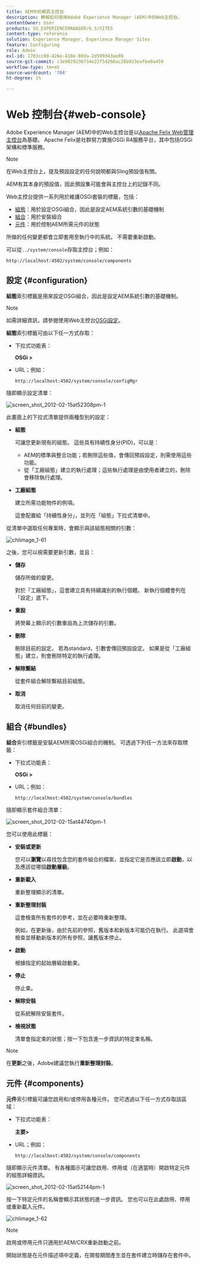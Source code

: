 ```yaml
---
title: AEM中的網頁主控台
description: 瞭解如何使用Adobe Experience Manager (AEM)中的Web主控台。
contentOwner: User
products: SG_EXPERIENCEMANAGER/6.5/SITES
content-type: reference
solution: Experience Manager, Experience Manager Sites
feature: Configuring
role: Admin
exl-id: 1703cc60-426e-418e-80da-2d599343ae89
source-git-commit: c3e9029236734e22f5d266ac26b923eafbe0a459
workflow-type: tm+mt
source-wordcount: '704'
ht-degree: 1%

---
```


# Web 控制台{#web-console}

Adobe Experience Manager (AEM)中的Web主控台是以[Apache Felix Web管理主控台](https://felix.apache.org/documentation/subprojects/apache-felix-web-console.html)為基礎。 Apache Felix是社群努力實施OSGi R4服務平台，其中包括OSGi架構和標準服務。

>[!NOTE]
>
>在Web主控台上，提及預設設定的任何說明都與Sling預設值有關。
>
>AEM有其本身的預設值，因此預設集可能會與主控台上的記錄不同。

Web主控台提供一系列用於維護OSGi套裝的標籤，包括：

* [組態](#configuration)：用於設定OSGi組合，因此是設定AEM系統引數的基礎機制
* [組合](#bundles)：用於安裝組合
* [元件](#components)：用於控制AEM所需元件的狀態

所做的任何變更都會立即套用至執行中的系統。 不需要重新啟動。

可以從`../system/console`存取主控台；例如：

`http://localhost:4502/system/console/components`

## 設定 {#configuration}

**組態**&#x200B;索引標籤是用來設定OSGi組合，因此是設定AEM系統引數的基礎機制。

>[!NOTE]
>
>如需詳細資訊，請參閱使用Web主控台[OSGi設定](/help/sites-deploying/configuring-osgi.md#osgi-configuration-with-the-web-console)。

**組態**&#x200B;索引標籤可由以下任一方式存取：

* 下拉式功能表：

  **OSGi >**

* URL；例如：

  `http://localhost:4502/system/console/configMgr`

隨即顯示設定清單：

![screen_shot_2012-02-15at52308pm-1](assets/screen_shot_2012-02-15at52308pm-1.png)

此畫面上的下拉式清單提供兩種型別的設定：

* **組態**

  可讓您更新現有的組態。 這些具有持續性身分(PID)，可以是：

   * AEM的標準與整合功能；若刪除這些值，會傳回預設設定，則需使用這些功能。
   * 從「工廠組態」建立的執行處理；這些執行處理是由使用者建立的，刪除會移除執行處理。

* **工廠組態**

  建立所需功能物件的例項。

  這會配置給「持續性身分」，並列在「組態」下拉式清單中。

從清單中選取任何專案時，會顯示與該組態相關的引數：

![chlimage_1-61](assets/chlimage_1-61.png)

之後，您可以視需要更新引數，並且：

* **儲存**

  儲存所做的變更。

  對於「工廠組態」，這會建立具有持續識別的執行個體。 新執行個體會列在「設定」底下。

* **重設**

  將熒幕上顯示的引數重設為上次儲存的引數。

* **刪除**

  刪除目前的設定。 若為standard，引數會傳回預設設定。 如果是從「工廠組態」建立，則會刪除特定的執行處理。

* **解除繫結**

  從套件組合解除繫結目前組態。

* **取消**

  取消任何目前的變更。

## 組合 {#bundles}

**組合**&#x200B;索引標籤是安裝AEM所需OSGi組合的機制。 可透過下列任一方法來存取標籤：

* 下拉式功能表：

  **OSGi >**

* URL；例如：

  `http://localhost:4502/system/console/bundles`

隨即顯示套件組合清單：

![screen_shot_2012-02-15at44740pm-1](assets/screen_shot_2012-02-15at44740pm-1.png)

您可以使用此標籤：

* **安裝或更新**

  您可以&#x200B;**瀏覽**&#x200B;以尋找包含您的套件組合的檔案，並指定它是否應該立即&#x200B;**啟動**，以及應該從哪個&#x200B;**啟動層級**。

* **重新載入**

  重新整理顯示的清單。

* **重新整理封裝**

  這會檢查所有套件的參考，並在必要時重新整理。

  例如，在更新後，由於先前的參照，舊版本和新版本可能仍在執行。 此選項會檢查並移動新版本的所有參照，讓舊版本停止。

* **啟動**

  根據指定的起始層級啟動束。

* **停止**

  停止束。

* **解除安裝**

  從系統解除安裝套件。

* **檢視狀態**

  清單會指定束的狀態；按一下包含進一步資訊的特定束名稱。

>[!NOTE]
>
>在&#x200B;**更新**&#x200B;之後，Adobe建議您執行&#x200B;**重新整理封裝**。

## 元件 {#components}

**元件**&#x200B;索引標籤可讓您啟用和/或停用各種元件。 您可透過以下任一方式存取該區域：

* 下拉式功能表：

  **主要>**

* URL；例如：

  `http://localhost:4502/system/console/components`

隨即顯示元件清單。 有各種圖示可讓您啟用、停用或（在適當時）開啟特定元件的組態詳細資訊。

![screen_shot_2012-02-15at52144pm-1](assets/screen_shot_2012-02-15at52144pm-1.png)

按一下特定元件的名稱會顯示其狀態的進一步資訊。 您也可以在此處啟用、停用或重新載入元件。

![chlimage_1-62](assets/chlimage_1-62.png)

>[!NOTE]
>
>啟用或停用元件只適用於AEM/CRX重新啟動之前。
>
>開始狀態是在元件描述項中定義，在開發期間產生並在套件建立時儲存在套件中。
